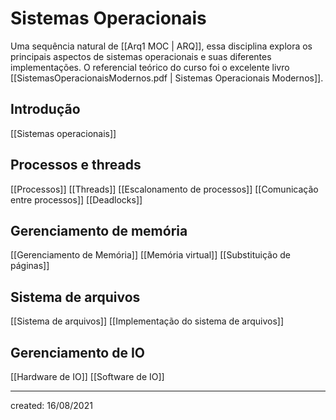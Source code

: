 # Sistemas Operacionais
Uma sequência natural de [[Arq1 MOC | ARQ]], essa disciplina explora os principais aspectos de sistemas operacionais e suas diferentes implementações.
O referencial teórico do curso foi o excelente livro [[SistemasOperacionaisModernos.pdf | Sistemas Operacionais Modernos]].

## Introdução
[[Sistemas operacionais]]

## Processos e threads
[[Processos]]
[[Threads]]
[[Escalonamento de processos]]
[[Comunicação entre processos]]
[[Deadlocks]]

## Gerenciamento de memória
[[Gerenciamento de Memória]]
[[Memória virtual]]
[[Substituição de páginas]]

## Sistema de arquivos
[[Sistema de arquivos]]
[[Implementação do sistema de arquivos]]

## Gerenciamento de IO
[[Hardware de IO]]
[[Software de IO]]

---

created: 16/08/2021
